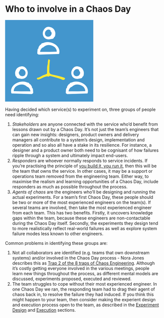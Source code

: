 # Who to involve in a Chaos Day

![](../.gitbook/assets/image%20%283%29.png)

Having decided which service\(s\) to experiment on, three groups of people need identifying:

1. _Stakeholders_ are anyone connected with the service who’d benefit from lessons drawn out by a Chaos Day. It’s not just the team’s engineers that can gain new insights: designers, product owners and delivery managers all contribute to a system’s design, implementation and operation and so also all have a stake in its resilience. For instance, a designer and a product owner both need to be cognisant of how failures ripple through a system and ultimately impact end-users.
2. _Responders_ are whoever normally responds to service incidents. If you’re practising the principle of [you build it, you run it](https://queue.acm.org/detail.cfm?id=1142065), then this will be the team that owns the service. In other cases, it may be a support or operations team removed from the engineering team. Either way, to maximise the realism and learning opportunities of a Chaos Day, include responders as much as possible throughout the process.
3. _Agents of chaos_ are the engineers who’ll be designing and running the actual experiments. For a team’s first Chaos Day, these people should be two or more of the most experienced engineers on the team\(s\). If several teams are involved, then take the most experienced engineer from each team. This has two benefits. Firstly, it uncovers knowledge gaps within the team, because these engineers are non-contactable during the Chaos Day itself. Secondly, the experiments they design tend to more realistically reflect real-world failures as well as explore system failure modes less known to other engineers.

Common problems in identifying these groups are:

1. Not all collaborators are identified \(e.g. teams that own downstream systems\) and/or involved in the Chaos Day process - Nora Jones describes this as [Trap 2 of the 8 traps of Chaos Engineering](https://medium.com/@njones_18523/chaos-engineering-traps-e3486c526059). Although it’s costly getting everyone involved in the various meetings, people learn new things throughout the process, as different mental models are discussed, experiments proposed, executed and reviewed.
2. The team struggles to cope without their most experienced engineer. In one Chaos Day we ran, the responding team had to drag their agent of chaos back in, to resolve the failure they had induced. If you think this might happen to your team, then consider making the experient design and execution process open to the team, as described in the [Experiment Design](what-experiments-to-run-on-a-chaos-day.md) and [Execution](how-a-chaos-day-unfolds.md) sections.

